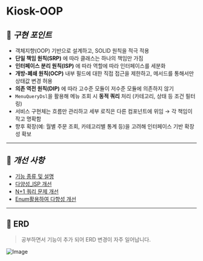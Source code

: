 # Kiosk-OOP

## 📌 *구현 포인트*  
- 객체지향(OOP) 기반으로 설계하고, SOLID 원칙을 적극 적용
- **단일 책임 원칙(SRP)** 에 따라 클래스는 하나의 책임만 가짐
- **인터페이스 분리 원칙(ISP)** 에 따라 역할에 따라 인터페이스를 세분화
- **개방-폐쇄 원칙(OCP)** 내부 필드에 대한 직접 접근을 제한하고, 메서드를 통해서만 상태값 변경 허용
- **의존 역전 원칙(DIP)** 에 따라 고수준 모듈이 저수준 모듈에 의존하지 않기
- `MenuQueryDsl`을 활용해 메뉴 조회 시 **동적 쿼리** 처리 (카테고리, 상태 등 조건 필터링)
- 서비스 구현체는 흐름만 관리하고 세부 로직은 다른 컴포넌트에 위임 → 각 책임이 작고 명확함
- 향후 확장(예: 월별 주문 조회, 카테고리별 통계 등)을 고려해 인터페이스 기반 확장성 확보
---
## 🔧 *개선 사항*

- [기능 종류 및 설명](experience/기능설명.md)
- [다양성_ISP 개선](experience/다향성_ISP.md)
- [N+1 쿼리 문제 개선](experience/JOIN%20FETCH.md)
- [Enum활용하여 다향성 개선](experience/Enum활용.md)

---
## 📘 ERD
> 공부하면서 기능이 추가 되어 ERD 변경이 자주 일어납니다.

![Image](https://github.com/user-attachments/assets/3ec4c058-0cfa-4a12-bb2a-0a06511e4cee)
